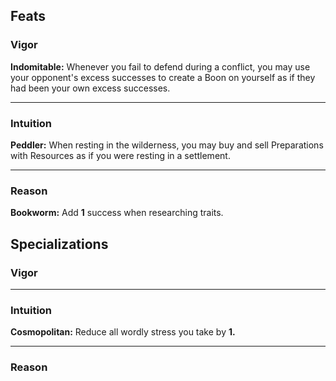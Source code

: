 ##  Feats

### Vigor

**Indomitable:** Whenever you fail to defend during a conflict, you may use your opponent's excess successes to create a Boon on yourself as if they had been your own excess successes.

---

### Intuition

**Peddler:** When resting in the wilderness, you may buy and sell Preparations with Resources as if you were resting in a settlement.

---

### Reason

**Bookworm:** Add **1** success when researching traits.



## Specializations

### Vigor



---

### Intuition

**Cosmopolitan:** Reduce all wordly stress you take by **1.**

---

### Reason

